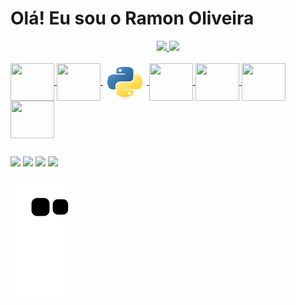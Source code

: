 # Olá! Eu sou o Ramon Oliveira

<div align="center">
  <a href="https://github.com/Raoliveirasilva">
   <img height="150em" src="https://github-readme-stats.vercel.app/api?username=Raoliveirasilva&show_icons=true&theme=dracula&include_all_commits=true&count_private=true"/>
   <img height="150em" src="https://github-readme-stats.vercel.app/api/top-langs/?username=Raoliveirasilva&layout=compact&langs_count=7&theme=dracula"/>
</div>
  
<div style="display: inline_block"><br>
  <img align="center" height="60" width="70" src="https://cdn.jsdelivr.net/gh/devicons/devicon/icons/microsoftsqlserver/microsoftsqlserver-plain.svg" />
  <img align="center" height="60" width="70" src="https://cdn.jsdelivr.net/gh/devicons/devicon/icons/mysql/mysql-plain.svg" />
  <img align="center" height="60" width="70" src="https://raw.githubusercontent.com/devicons/devicon/master/icons/python/python-original.svg">
  <img align="center" height="60" width="70" src="https://cdn.jsdelivr.net/gh/devicons/devicon/icons/anaconda/anaconda-original.svg" />
  <img align="center" height="60" width="70" src="https://cdn.jsdelivr.net/gh/devicons/devicon/icons/jupyter/jupyter-original-wordmark.svg" />
  <img align="center" height="60" width="70" src="https://cdn.jsdelivr.net/gh/devicons/devicon/icons/pycharm/pycharm-original.svg" />
  <img align="center" height="60" width="70" src="https://img.icons8.com/fluency/144/000000/microsoft-excel-2019.png"/>
</div>

  ##
  
  <div> 
  <a href="https://www.instagram.com/_ramon_oliveiraaa/" target="_blank"><img src="https://img.shields.io/badge/-Instagram-%23E4405F?style=for-the-badge&logo=instagram&logoColor=white" target="_blank"></a>
 <a href="https://discord.com/channels/@me" target="_blank"><img src="https://img.shields.io/badge/Discord-7289DA?style=for-the-badge&logo=discord&logoColor=white" target="_blank"></a> 
  <a href = "mailto:ra.oliveira050@gmail.com"><img src="https://img.shields.io/badge/-Gmail-%23333?style=for-the-badge&logo=gmail&logoColor=white" target="_blank"></a>
  <a href="https://www.linkedin.com/in/ramon-oliveira-silva-28aa70219" target="_blank"><img src="https://img.shields.io/badge/-LinkedIn-%230077B5?style=for-the-badge&logo=linkedin&logoColor=white" target="_blank"></a> 
 
</div>

![snake gif](https://github.com/Raoliveirasilva/Raoliveirasilva/blob/output/github-contribution-grid-snake.svg)
